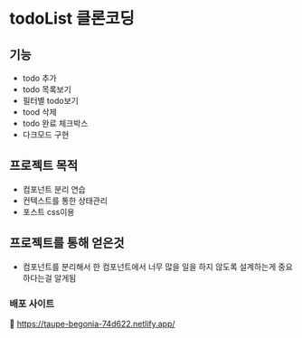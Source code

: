 # todoList 클론코딩

## 기능
 * todo 추가
 * todo 목록보기
 * 필터별 todo보기
 * tood 삭제
 * todo 완료 체크박스
 * 다크모드 구현

## 프로젝트 목적
 * 컴포넌트 분리 연습
 * 컨텍스트를 통한 상태관리
 * 포스트 css이용 
 
## 프로젝트를 통해 얻은것
 * 컴포넌트를 분리해서 한 컴포넌트에서 너무 많을 일을 하지 않도록 설계하는게 중요하다는걸 알게됨

### 배포 사이트

🚀 https://taupe-begonia-74d622.netlify.app/
